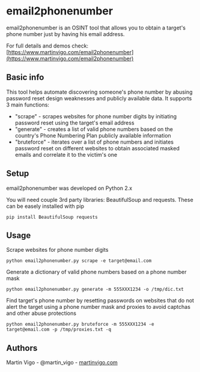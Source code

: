 # email2phonenumber
email2phonenumber is an OSINT tool that allows you to obtain a target's phone number just by having his email address.

For full details and demos check: [https://www.martinvigo.com/email2phonenumber](https://www.martinvigo.com/email2phonenumber)

## Basic info
This tool helps automate discovering someone's phone number by abusing password reset design weaknesses and publicly available data. It supports 3 main functions:

* "scrape" - scrapes websites for phone number digits by initiating password reset using the target's email address
* "generate" - creates a list of valid phone numbers based on the country's Phone Numbering Plan publicly available information
* "bruteforce" - iterates over a list of phone numbers and initiates password reset on different websites to obtain associated masked emails and correlate it to the victim's one

## Setup
email2phonenumber was developed on Python 2.x

You will need couple 3rd party libraries: BeautifulSoup and requests. These can be easely installed with pip

```
pip install BeautifulSoup requests
```

## Usage
Scrape websites for phone number digits
```
python email2phonenumber.py scrape -e target@email.com
```

Generate a dictionary of valid phone numbers based on a phone number mask
```
python email2phonenumber.py generate -m 555XXX1234 -o /tmp/dic.txt
```
Find target's phone number by resetting passwords on websites that do not alert the target using a phone number mask and proxies to avoid captchas and other abuse protections
```
python email2phonenumber.py bruteforce -m 555XXX1234 -e target@email.com -p /tmp/proxies.txt -q
```
## Authors
Martin Vigo - @martin_vigo - [martinvigo.com](https://www.martinvigo.com)
